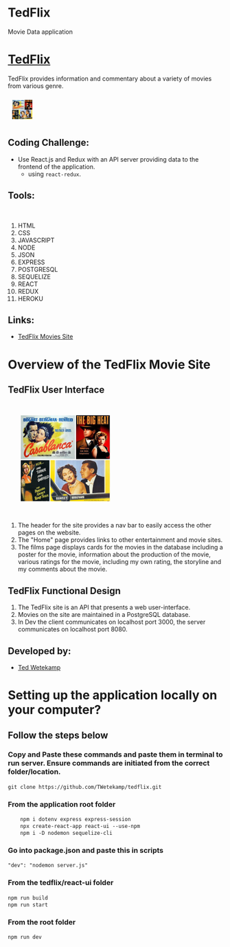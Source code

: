 # TedFlix
Movie Data application
# [TedFlix](https://tw-tedflix.herokuapp.com/)

TedFlix provides information and commentary about a variety of movies from various genre.

<div>
  <img style="margin: 10px" src="./react-ui/src/assets/noir-movie-collage.jpg" alt="TedFlix Movie Posters" height="45" />
</div>

## Coding Challenge:
- Use React.js and Redux with an API server providing data to the frontend of the application.
    - using `react-redux`.

## Tools:
<div align="left">
  <img style="margin: 30px" src="https://profilinator.rishav.dev/skills-assets/html5-original-wordmark.svg" alt="HTML5" height="45" />
  <img style="margin: 30px" src="https://profilinator.rishav.dev/skills-assets/css3-original-wordmark.svg" alt="CSS3" height="45" />  
  <img style="margin: 30px" src="https://profilinator.rishav.dev/skills-assets/javascript-original.svg" alt="JavaScript" height="45" />
  <img style="margin: 30px" src="https://profilinator.rishav.dev/skills-assets/nodejs-original-wordmark.svg" alt="Node.js" height="45" /> 
  <img style="margin: 30px" src="https://upload.wikimedia.org/wikipedia/commons/c/c9/JSON_vector_logo.svg" alt="JSON" height="45" />
  <img style="margin: 30px" src="https://profilinator.rishav.dev/skills-assets/express-original-wordmark.svg" alt="express" height="45" />
  <img style="margin: 30px" src="https://profilinator.rishav.dev/skills-assets/postgresql-original-wordmark.svg" alt="PostgreSQL" height="45" />
  <img style="margin: 30px" src="https://process.filestackapi.com/cache=expiry:max/resize=width:700/YO2eS6E7QmwNbjzGrNZz" alt="Sequelize" height="45" />
  <img style="margin: 30px" src="https://profilinator.rishav.dev/skills-assets/react-original-wordmark.svg" alt="React" height="45" />  
  <img style="margin: 30px" src="https://profilinator.rishav.dev/skills-assets/redux-original.svg" alt="Redux" height="45" />  
  <img style="margin: 30px" src="https://cdn.iconscout.com/icon/free/png-512/heroku-5-569467.png" alt="heroku" height="45" />
</div>

1. HTML
1. CSS
1. JAVASCRIPT
1. NODE
1. JSON
1. EXPRESS
1. POSTGRESQL
1. SEQUELIZE
1. REACT
1. REDUX
1. HEROKU

## Links:
  - [TedFlix Movies Site](https://tw-tedflix.herokuapp.com/)

# Overview of the TedFlix Movie Site
## TedFlix User Interface
 <img style="margin: 30px" src="./react-ui/src/assets/noir-movie-collage.jpg" alt="TedFlix Main Page" height="200" />
 
  1. The header for the site provides a nav bar to easily access the other pages on the website.
  1. The "Home" page provides links to other entertainment and movie sites.
  1. The films page displays cards for the movies in the database including a poster for the movie, information about the production of the movie, various ratings for the movie, including my own rating, the storyline and my comments about the movie.
 
## TedFlix Functional Design
  1. The TedFlix site is an API that presents a web user-interface.  
  1. Movies on the site are maintained in a PostgreSQL database.
  1. In Dev the client communicates on localhost port 3000, the server communicates on localhost port 8080.

## Developed by:
- [Ted Wetekamp](https://www.linkedin.com/in/ted-wetekamp-a6a2281/)

# Setting up the application locally on your computer?
## Follow the steps below
### Copy and Paste these commands and paste them in terminal to run server.  Ensure commands are initiated from the correct folder/location.
    git clone https://github.com/TWetekamp/tedflix.git

### From the application root folder
        npm i dotenv express express-session
        npx create-react-app react-ui --use-npm
        npm i -D nodemon sequelize-cli

### Go into package.json and paste this in scripts
    "dev": "nodemon server.js"

### From the tedflix/react-ui folder
    npm run build
    npm run start

### From the root folder
    npm run dev